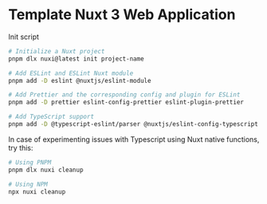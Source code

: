 # Template Nuxt 3 Web Application

Init script

```bash
# Initialize a Nuxt project
pnpm dlx nuxi@latest init project-name

# Add ESLint and ESLint Nuxt module
pnpm add -D eslint @nuxtjs/eslint-module

# Add Prettier and the corresponding config and plugin for ESLint
pnpm add -D prettier eslint-config-prettier eslint-plugin-prettier

# Add TypeScript support
pnpm add -D @typescript-eslint/parser @nuxtjs/eslint-config-typescript
```

In case of experimenting issues with Typescript using Nuxt native functions, try this:

```bash
# Using PNPM
pnpm dlx nuxi cleanup

# Using NPM
npx nuxi cleanup
```
